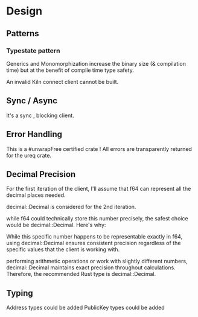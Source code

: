 # Design

## Patterns

### Typestate pattern

Generics and Monomorphization increase the binary size (& compilation time) but at the benefit of compile time type safety.

An invalid Kiln connect client cannot be built.

## Sync / Async

It's a sync , blocking client.

## Error Handling

This is a #unwrapFree certified crate !
All errors are transparently returned for the ureq crate.

## Decimal Precision

For the first iteration of the client, I'll assume that f64 can represent all the decimal places needed.

decimal::Decimal is considered for the 2nd iteration.

while f64 could technically store this number precisely, the safest choice would be decimal::Decimal. Here's why:

While this specific number happens to be representable exactly in f64, using decimal::Decimal ensures consistent precision regardless of the specific values that the client is working with.

performing arithmetic operations or work with slightly different numbers, decimal::Decimal maintains exact precision throughout calculations.
Therefore, the recommended Rust type is decimal::Decimal.

## Typing

Address types could be added
PublicKey types could be added